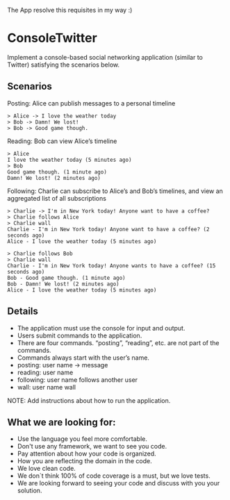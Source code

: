 The App resolve this requisites in my way :)


ConsoleTwitter 
========================

Implement a console-based social networking application (similar to Twitter) satisfying the scenarios below.

<h2>Scenarios</h2>

 Posting: Alice can publish messages to a personal timeline
 
```
> Alice -> I love the weather today
> Bob -> Damn! We lost!
> Bob -> Good game though.
```
 Reading: Bob can view Alice’s timeline
 
```
> Alice
I love the weather today (5 minutes ago)
> Bob
Good game though. (1 minute ago)
Damn! We lost! (2 minutes ago)
```

 Following: Charlie can subscribe to Alice’s and Bob’s timelines, and view an aggregated list of all subscriptions
 
```
> Charlie -> I'm in New York today! Anyone want to have a coffee?
> Charlie follows Alice
> Charlie wall
Charlie - I'm in New York today! Anyone want to have a coffee? (2 seconds ago)
Alice - I love the weather today (5 minutes ago)

> Charlie follows Bob
> Charlie wall
Charlie - I'm in New York today! Anyone wants to have a coffee? (15 seconds ago)
Bob - Good game though. (1 minute ago)
Bob - Damn! We lost! (2 minutes ago)
Alice - I love the weather today (5 minutes ago)
```

<h2>Details</h2>

* The application must use the console for input and output.
* Users submit commands to the application. 
* There are four commands. “posting”, “reading”, etc. are not part of the commands.
* Commands always start with the user’s name.
* posting: user name -> message
* reading: user name
* following: user name follows another user
* wall: user name wall 

NOTE: Add instructions about how to run the application.

<h2>What we are looking for: </h2>

* Use the language you feel more comfortable.
* Don't use any framework, we want to see you code.
* Pay attention about how your code is organized.
* How you are reflecting the domain in the code.
* We love clean code.
* We don`t think 100% of code coverage is a must, but we love tests.
* We are looking forward to seeing your code and discuss with you your solution.
